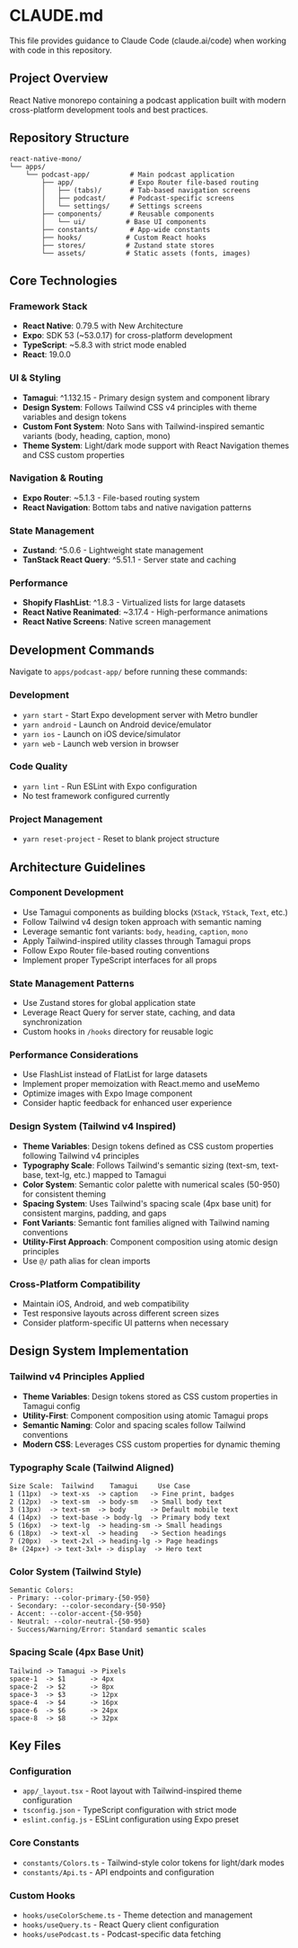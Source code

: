 # CLAUDE.md

This file provides guidance to Claude Code (claude.ai/code) when working with code in this repository.

## Project Overview
React Native monorepo containing a podcast application built with modern cross-platform development tools and best practices.

## Repository Structure
```
react-native-mono/
└── apps/
    └── podcast-app/          # Main podcast application
        ├── app/              # Expo Router file-based routing
        │   ├── (tabs)/       # Tab-based navigation screens
        │   ├── podcast/      # Podcast-specific screens
        │   └── settings/     # Settings screens
        ├── components/       # Reusable components
        │   └── ui/          # Base UI components
        ├── constants/        # App-wide constants
        ├── hooks/           # Custom React hooks
        ├── stores/          # Zustand state stores
        └── assets/          # Static assets (fonts, images)
```

## Core Technologies

### Framework Stack
- **React Native**: 0.79.5 with New Architecture
- **Expo**: SDK 53 (~53.0.17) for cross-platform development
- **TypeScript**: ~5.8.3 with strict mode enabled
- **React**: 19.0.0

### UI & Styling
- **Tamagui**: ^1.132.15 - Primary design system and component library
- **Design System**: Follows Tailwind CSS v4 principles with theme variables and design tokens
- **Custom Font System**: Noto Sans with Tailwind-inspired semantic variants (body, heading, caption, mono)
- **Theme System**: Light/dark mode support with React Navigation themes and CSS custom properties

### Navigation & Routing
- **Expo Router**: ~5.1.3 - File-based routing system
- **React Navigation**: Bottom tabs and native navigation patterns

### State Management
- **Zustand**: ^5.0.6 - Lightweight state management
- **TanStack React Query**: ^5.51.1 - Server state and caching

### Performance
- **Shopify FlashList**: ^1.8.3 - Virtualized lists for large datasets
- **React Native Reanimated**: ~3.17.4 - High-performance animations
- **React Native Screens**: Native screen management

## Development Commands

Navigate to `apps/podcast-app/` before running these commands:

### Development
- `yarn start` - Start Expo development server with Metro bundler
- `yarn android` - Launch on Android device/emulator
- `yarn ios` - Launch on iOS device/simulator  
- `yarn web` - Launch web version in browser

### Code Quality
- `yarn lint` - Run ESLint with Expo configuration
- No test framework configured currently

### Project Management
- `yarn reset-project` - Reset to blank project structure

## Architecture Guidelines

### Component Development
- Use Tamagui components as building blocks (`XStack`, `YStack`, `Text`, etc.)
- Follow Tailwind v4 design token approach with semantic naming
- Leverage semantic font variants: `body`, `heading`, `caption`, `mono`
- Apply Tailwind-inspired utility classes through Tamagui props
- Follow Expo Router file-based routing conventions
- Implement proper TypeScript interfaces for all props

### State Management Patterns
- Use Zustand stores for global application state
- Leverage React Query for server state, caching, and data synchronization
- Custom hooks in `/hooks` directory for reusable logic

### Performance Considerations
- Use FlashList instead of FlatList for large datasets
- Implement proper memoization with React.memo and useMemo
- Optimize images with Expo Image component
- Consider haptic feedback for enhanced user experience

### Design System (Tailwind v4 Inspired)
- **Theme Variables**: Design tokens defined as CSS custom properties following Tailwind v4 principles
- **Typography Scale**: Follows Tailwind's semantic sizing (text-sm, text-base, text-lg, etc.) mapped to Tamagui
- **Color System**: Semantic color palette with numerical scales (50-950) for consistent theming
- **Spacing System**: Uses Tailwind's spacing scale (4px base unit) for consistent margins, padding, and gaps
- **Font Variants**: Semantic font families aligned with Tailwind naming conventions
- **Utility-First Approach**: Component composition using atomic design principles
- Use `@/` path alias for clean imports

### Cross-Platform Compatibility
- Maintain iOS, Android, and web compatibility
- Test responsive layouts across different screen sizes
- Consider platform-specific UI patterns when necessary

## Design System Implementation

### Tailwind v4 Principles Applied
- **Theme Variables**: Design tokens stored as CSS custom properties in Tamagui config
- **Utility-First**: Component composition using atomic Tamagui props
- **Semantic Naming**: Color and spacing scales follow Tailwind conventions
- **Modern CSS**: Leverages CSS custom properties for dynamic theming

### Typography Scale (Tailwind Aligned)
```
Size Scale:  Tailwind    Tamagui     Use Case
1 (11px)  -> text-xs  -> caption   -> Fine print, badges
2 (12px)  -> text-sm  -> body-sm   -> Small body text
3 (13px)  -> text-sm  -> body      -> Default mobile text
4 (14px)  -> text-base -> body-lg  -> Primary body text
5 (16px)  -> text-lg  -> heading-sm -> Small headings
6 (18px)  -> text-xl  -> heading   -> Section headings
7 (20px)  -> text-2xl -> heading-lg -> Page headings
8+ (24px+) -> text-3xl+ -> display  -> Hero text
```

### Color System (Tailwind Style)
```
Semantic Colors:
- Primary: --color-primary-{50-950}
- Secondary: --color-secondary-{50-950}
- Accent: --color-accent-{50-950}
- Neutral: --color-neutral-{50-950}
- Success/Warning/Error: Standard semantic scales
```

### Spacing Scale (4px Base Unit)
```
Tailwind -> Tamagui -> Pixels
space-1  -> $1      -> 4px
space-2  -> $2      -> 8px
space-3  -> $3      -> 12px
space-4  -> $4      -> 16px
space-6  -> $6      -> 24px
space-8  -> $8      -> 32px
```

## Key Files

### Configuration
- `app/_layout.tsx` - Root layout with Tailwind-inspired theme configuration
- `tsconfig.json` - TypeScript configuration with strict mode
- `eslint.config.js` - ESLint configuration using Expo preset

### Core Constants
- `constants/Colors.ts` - Tailwind-style color tokens for light/dark modes
- `constants/Api.ts` - API endpoints and configuration

### Custom Hooks
- `hooks/useColorScheme.ts` - Theme detection and management
- `hooks/useQuery.ts` - React Query client configuration
- `hooks/usePodcast.ts` - Podcast-specific data fetching